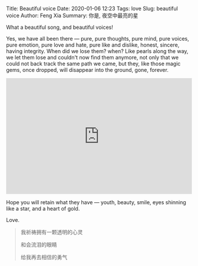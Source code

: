 Title: Beautiful voice
Date: 2020-01-06 12:23
Tags: love
Slug: beautiful voice
Author: Feng Xia
Summary: 你是, 夜空中最亮的星

What a beautiful song, and beautiful voices! 

Yes, we have all been there &mdash; pure, pure thoughts, pure mind,
pure voices, pure emotion, pure love and hate, pure like and dislike,
honest, sincere, having integrity. When did we lose them? when? Like
pearls along the way, we let them lose and couldn't now find them
anymore, not only that we could not back track the same path we came,
but they, like those magic gems, once dropped, will disappear into the
ground, gone, forever.


<iframe width="100%" height="315" 
        src="https://www.youtube.com/embed/-uzuhqQIaTM?controls=0"
        frameborder="0"
        allow="accelerometer; autoplay; encrypted-media; gyroscope; picture-in-picture"
        allowfullscreen>
  
</iframe>

Hope you will retain what they have &mdash; youth, beauty, smile, eyes
shinning like a star, and a heart of gold. 

Love.

> 我祈祷拥有一颗透明的心灵
>
> 和会流泪的眼睛
>
> 给我再去相信的勇气
